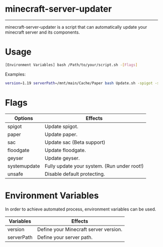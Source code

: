 # minecraft-server-updater

---

minecraft-server-updater is a script that can automatically update your minecraft server and its components.

# Usage

```bash
[Environment Variables] bash /Path/to/your/script.sh -[Flags]
```

Examples:

```bash
version=1.19 serverPath=/mnt/main/Cache/Paper bash Update.sh -spigot -sac -geyser -floodgate
```

# Flags

| Options | Effects |
| --- | --- |
| spigot | Update spigot. |
| paper | Update paper. |
| sac | Update sac (Beta support) |
| floodgate | Update floodgate. |
| geyser | Update geyser. |
| systemupdate | Fully update your system. (Run under root!) |
| unsafe | Disable default protecting. |

# Environment Variables

In order to achieve automated process, environment variables can be used.

| Variables | Effects |
| --- | --- |
| version | Define your Minecraft server version. |
| serverPath | Define your server path. |
